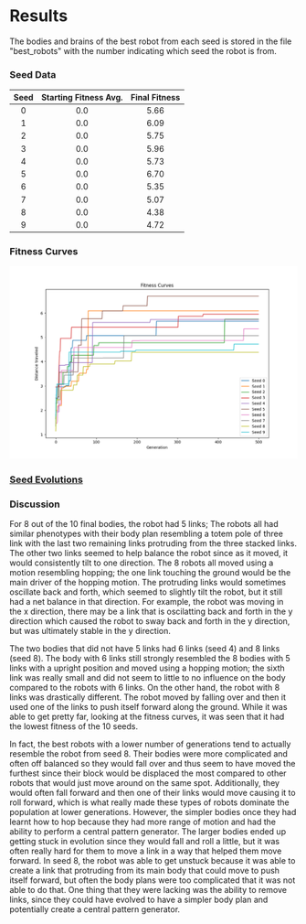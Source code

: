 # Results 

The bodies and brains of the best robot from each seed is stored in the file "best_robots" with the number indicating which seed the robot is from. 

### Seed Data
<div align="center">
 
| Seed | Starting Fitness Avg. | Final Fitness |
| :---: | :---: | :---: |
| 0 | 0.0 | 5.66 |
| 1 | 0.0 | 6.09 | 
| 2 | 0.0 | 5.75 | 
| 3 | 0.0 | 5.96 | 
| 4 | 0.0 | 5.73 | 
| 5 | 0.0 | 6.70 | 
| 6 | 0.0 | 5.35 | 
| 7 | 0.0 | 5.07 | 
| 8 | 0.0 | 4.38 | 
| 9 | 0.0 | 4.72 | 
 
</div>

### Fitness Curves
 ![alt text](https://github.com/itsgohtime/mybots/blob/final-project/docs/fitness%20curves.png)
### [Seed Evolutions](evolution_images.md)

### Discussion
For 8 out of the 10 final bodies, the robot had 5 links; The robots all had similar phenotypes with their body plan resembling a totem pole of three link with the last two remaining links protruding from the three stacked links. The other two links seemed to help balance the robot since as it moved, it would consistently tilt to one direction. The 8 robots all moved using a motion resembling hopping; the one link touching the ground would be the main driver of the hopping motion. The protruding links would sometimes oscillate back and forth, which seemed to slightly tilt the robot, but it still had a net balance in that direction. For example, the robot was moving in the x direction, there may be a link that is oscilatting back and forth in the y direction which caused the robot to sway back and forth in the y direction, but was ultimately stable in the y direction. 

The two bodies that did not have 5 links had 6 links (seed 4) and 8 links (seed 8). The body with 6 links still strongly resembled the 8 bodies with 5 links with a upright position and moved using a hopping motion; the sixth link was really small and did not seem to little to no influence on the body compared to the robots with 6 links. On the other hand, the robot with 8 links was drastically different. The robot moved by falling over and then it used one of the links to push itself forward along the ground. While it was able to get pretty far, looking at the fitness curves, it was seen that it had the lowest fitness of the 10 seeds. 

In fact, the best robots with a lower number of generations tend to actually resemble the robot from seed 8. Their bodies were more complicated and often off balanced so they would fall over and thus seem to have moved the furthest since their block would be displaced the most compared to other robots that would just move around on the same spot. Additionally, they would often fall forward and then one of their links would move causing it to roll forward, which is what really made these types of robots dominate the population at lower generations. However, the simpler bodies once they had learnt how to hop because they had more range of motion and had the ability to perform a central pattern generator. The larger bodies ended up getting stuck in evolution since they would fall and roll a little, but it was often really hard for them to move a link in a way that helped them move forward. In seed 8, the robot was able to get unstuck because it was able to create a link that protruding from its main body that could move to push itself forward, but often the body plans were too complicated that it was not able to do that. One thing that they were lacking was the ability to remove links, since they could have evolved to have a simpler body plan and potentially create a central pattern generator. 
